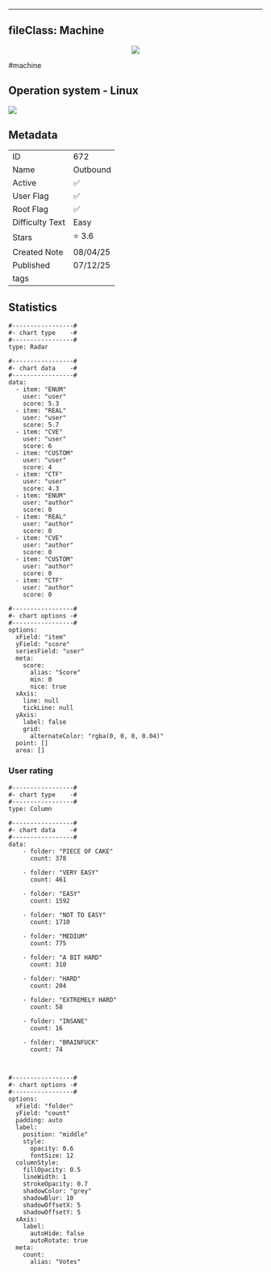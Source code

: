 
---
fileClass: Machine
---

<p align="center"> <img src= "https://www.hackthebox.com//avatars/b1096fc86df3fb6035baad7f599094be.png"> </p>

#machine

## Operation system - Linux
<img style = "max-width:70px" src = "app://local//home/ew/apps/HTNotes/HTB/.res/Linux.png">

## Metadata

|                       |   |
| ----------------      | - |
| ID                    |672 |
| Name                  |Outbound |
| Active                |✅  |
| User Flag             |✅ |
| Root Flag             |✅|
| Difficulty Text       |Easy  |
| Stars                 |⭐️ 3.6 |
| Created Note          |08/04/25 |
| Published             |07/12/25 |
| tags                  | |

<p style = "display:none">
id:: 672
active:: True
name:: Outbound
os::Linux
user_flag:: True
root_flag:: True
difficulty_text:: Easy
stars:: 3.6
created:: 08/04/2025
published:: 07/12/25
avatar:: /avatars/b1096fc86df3fb6035baad7f599094be.png
tags:: 
</p>

## Statistics


```chartsview
#-----------------#
#- chart type    -#
#-----------------#
type: Radar

#-----------------#
#- chart data    -#
#-----------------#
data:
  - item: "ENUM"
    user: "user"
    score: 5.3
  - item: "REAL"
    user: "user"
    score: 5.7
  - item: "CVE"
    user: "user"
    score: 6
  - item: "CUSTOM"
    user: "user"
    score: 4
  - item: "CTF"
    user: "user"
    score: 4.3
  - item: "ENUM"
    user: "author"
    score: 0
  - item: "REAL"
    user: "author"
    score: 0
  - item: "CVE"
    user: "author"
    score: 0
  - item: "CUSTOM"
    user: "author"
    score: 0
  - item: "CTF"
    user: "author"
    score: 0

#-----------------#
#- chart options -#
#-----------------#
options:
  xField: "item"
  yField: "score"
  seriesField: "user"
  meta:
    score:
      alias: "Score"
      min: 0
      nice: true
  xAxis:
    line: null
    tickLine: null
  yAxis:
    label: false
    grid:
      alternateColor: "rgba(0, 0, 0, 0.04)"
  point: []
  area: []
```



### User rating


```chartsview
#-----------------#
#- chart type    -#
#-----------------#
type: Column

#-----------------#
#- chart data    -#
#-----------------#
data:
    - folder: "PIECE OF CAKE"
      count: 378
     
    - folder: "VERY EASY"
      count: 461

    - folder: "EASY"
      count: 1592
      
    - folder: "NOT TO EASY"
      count: 1710
      
    - folder: "MEDIUM"
      count: 775
     
    - folder: "A BIT HARD"
      count: 310
      
    - folder: "HARD"
      count: 204
      
    - folder: "EXTREMELY HARD"
      count: 58
      
    - folder: "INSANE"
      count: 16
      
    - folder: "BRAINFUCK"
      count: 74

    

#-----------------#
#- chart options -#
#-----------------#
options:
  xField: "folder"
  yField: "count"
  padding: auto
  label:
    position: "middle"
    style:
      opacity: 0.6
      fontSize: 12
  columnStyle:
    fillOpacity: 0.5
    lineWidth: 1
    strokeOpacity: 0.7
    shadowColor: "grey"
    shadowBlur: 10
    shadowOffsetX: 5
    shadowOffsetY: 5
  xAxis:
    label:
      autoHide: false
      autoRotate: true
  meta:
    count:
      alias: "Votes"
```


